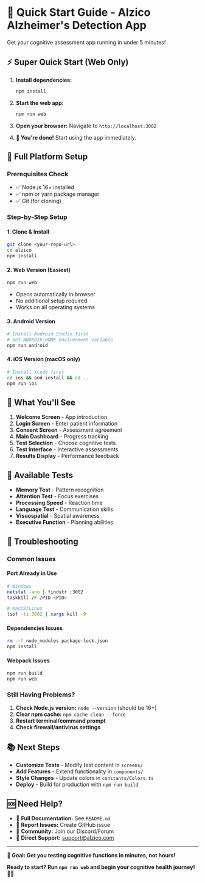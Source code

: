 # 🚀 Quick Start Guide - Alzico Alzheimer's Detection App

Get your cognitive assessment app running in under 5 minutes!

## ⚡ **Super Quick Start (Web Only)**

1. **Install dependencies:**
   ```bash
   npm install
   ```

2. **Start the web app:**
   ```bash
   npm run web
   ```

3. **Open your browser:**
   Navigate to `http://localhost:3002`

4. **🎉 You're done!** Start using the app immediately.

## 📱 **Full Platform Setup**

### **Prerequisites Check**
- ✅ Node.js 16+ installed
- ✅ npm or yarn package manager
- ✅ Git (for cloning)

### **Step-by-Step Setup**

#### **1. Clone & Install**
```bash
git clone <your-repo-url>
cd alzico
npm install
```

#### **2. Web Version (Easiest)**
```bash
npm run web
```
- Opens automatically in browser
- No additional setup required
- Works on all operating systems

#### **3. Android Version**
```bash
# Install Android Studio first
# Set ANDROID_HOME environment variable
npm run android
```

#### **4. iOS Version (macOS only)**
```bash
# Install Xcode first
cd ios && pod install && cd ..
npm run ios
```

## 🎯 **What You'll See**

1. **Welcome Screen** - App introduction
2. **Login Screen** - Enter patient information
3. **Consent Screen** - Assessment agreement
4. **Main Dashboard** - Progress tracking
5. **Test Selection** - Choose cognitive tests
6. **Test Interface** - Interactive assessments
7. **Results Display** - Performance feedback

## 🧪 **Available Tests**

- **Memory Test** - Pattern recognition
- **Attention Test** - Focus exercises
- **Processing Speed** - Reaction time
- **Language Test** - Communication skills
- **Visuospatial** - Spatial awareness
- **Executive Function** - Planning abilities

## 🔧 **Troubleshooting**

### **Common Issues**

#### **Port Already in Use**
```bash
# Windows
netstat -ano | findstr :3002
taskkill /F /PID <PID>

# macOS/Linux
lsof -ti:3002 | xargs kill -9
```

#### **Dependencies Issues**
```bash
rm -rf node_modules package-lock.json
npm install
```

#### **Webpack Issues**
```bash
npm run build
npm run web
```

### **Still Having Problems?**

1. **Check Node.js version:** `node --version` (should be 16+)
2. **Clear npm cache:** `npm cache clean --force`
3. **Restart terminal/command prompt**
4. **Check firewall/antivirus settings**

## 📚 **Next Steps**

- **Customize Tests** - Modify test content in `screens/`
- **Add Features** - Extend functionality in `components/`
- **Style Changes** - Update colors in `constants/Colors.ts`
- **Deploy** - Build for production with `npm run build`

## 🆘 **Need Help?**

- 📖 **Full Documentation:** See `README.md`
- 🐛 **Report Issues:** Create GitHub issue
- 💬 **Community:** Join our Discord/Forum
- 📧 **Direct Support:** support@alzico.com

---

**🎯 Goal: Get you testing cognitive functions in minutes, not hours!**

**Ready to start? Run `npm run web` and begin your cognitive health journey! 🧠✨** 